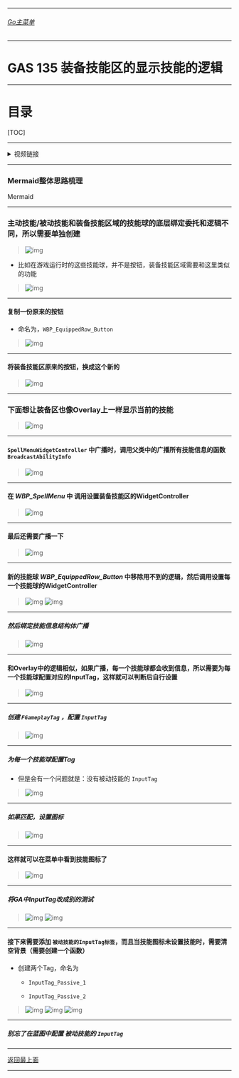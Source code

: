 ___________________________________________________________________________________________
###### [Go主菜单](../MainMenu.md)
___________________________________________________________________________________________

# GAS 135 装备技能区的显示技能的逻辑

___________________________________________________________________________________________

# 目录


[TOC]


___________________________________________________________________________________________

<details>
<summary>视频链接</summary>

[11. Equipped Row Button_哔哩哔哩_bilibili](https://www.bilibili.com/video/BV1TH4y1L7NP?p=78&vd_source=9e1e64122d802b4f7ab37bd325a89e6c)

------

</details>

___________________________________________________________________________________________

### Mermaid整体思路梳理

Mermaid

___________________________________________________________________________________________

### 主动技能/被动技能和装备技能区域的技能球的底层绑定委托和逻辑不同，所以需要单独创建
>![img](https://api2.mubu.com/v3/document_image/25165450_cad5ba4a-35ef-487f-dcd8-04f6e5c456a5.png)

- 比如在游戏运行时的这些技能球，并不是按钮，装备技能区域需要和这里类似的功能
>![img](https://api2.mubu.com/v3/document_image/25165450_45a497d5-31c5-4d35-963f-242fdc75a4ed.png)


------

#### 复制一份原来的按钮

  - 命名为，`WBP_EquippedRow_Button`

>![img](https://api2.mubu.com/v3/document_image/25165450_5bb4e498-b82e-4ee8-ac30-8cb72ff73137.png)


------

#### 将装备技能区原来的按钮，换成这个新的
>![img](https://api2.mubu.com/v3/document_image/25165450_83b240e1-45a2-4316-ced5-dc757376df2b.png)


------

### 下面想让装备区也像Overlay上一样显示当前的技能
>![img](https://api2.mubu.com/v3/document_image/25165450_b286a469-78cd-439f-f513-20ebee878991.png)


------

#### `SpellMenuWidgetController` 中广播时，调用父类中的广播所有技能信息的函数 `BroadcastAbilityInfo`
>![img](https://api2.mubu.com/v3/document_image/25165450_06e7cbe5-8555-43a7-87cd-eb3b2b83cd3d.png)


------

#### 在 ***WBP_SpellMenu*** 中 调用设置装备技能区的WidgetController
>![img](https://api2.mubu.com/v3/document_image/25165450_7fe63df8-0b54-4830-df08-86f81d2657c5.png)


------

#### 最后还需要广播一下
>![img](https://api2.mubu.com/v3/document_image/25165450_94341b49-6222-4264-b4ab-9fce61dc9ace.png)


------

#### 新的技能球 ***WBP_EquippedRow_Button*** 中移除用不到的逻辑，然后调用设置每一个技能球的WidgetController
>![img](https://api2.mubu.com/v3/document_image/25165450_6aed23e6-d6bb-4250-eee4-a85ffe26b974.png)
>![img](https://api2.mubu.com/v3/document_image/25165450_e0b7f2d3-af92-40e9-eb26-d492e9ea5983.png)


------

##### 然后绑定技能信息结构体广播
>![img](https://api2.mubu.com/v3/document_image/25165450_405fdbfe-aaf1-4078-d6b1-a8475837ddfe.png)


------

#### 和Overlay中的逻辑相似，如果广播，每一个技能球都会收到信息，所以需要为每一个技能球配置对应的InputTag，这样就可以判断后自行设置
>![img](https://api2.mubu.com/v3/document_image/25165450_e6e6fa2d-5c42-466a-fc1a-e143996d26e5.png)


------

##### 创建 `FGameplayTag` ，配置 `InputTag`
>![img](https://api2.mubu.com/v3/document_image/25165450_d385c792-4006-4546-92ce-749c4a3fa2e3.png)


------

##### 为每一个技能球配置Tag

  - 但是会有一个问题就是：没有被动技能的 `InputTag`
>![img](https://api2.mubu.com/v3/document_image/25165450_322498a6-f86e-4f14-8132-ff3d42338df6.png)


------

##### 如果匹配，设置图标
>![img](https://api2.mubu.com/v3/document_image/25165450_155ccb2b-d0ce-49bc-e257-b565d9d30213.png)


------

#### 这样就可以在菜单中看到技能图标了
>![img](https://api2.mubu.com/v3/document_image/25165450_806057cf-f5d2-4930-f058-4365a3692904.png)


------

##### 将GA中InputTag改成别的测试
>![img](https://api2.mubu.com/v3/document_image/25165450_4c8da513-6227-4f27-90f1-8d7c6a103d94.png)
>![img](https://api2.mubu.com/v3/document_image/25165450_2cd0999f-74f9-4dab-f0e3-b4b9d744d4b1.png)


------

#### 接下来需要添加 `被动技能的InputTag标签`，而且当技能图标未设置技能时，需要清空背景（需要创建一个函数）

  - 创建两个Tag，命名为

    - `InputTag_Passive_1`

    - `InputTag_Passive_2`
>![img](https://api2.mubu.com/v3/document_image/25165450_4a9ef84e-5973-44b3-f7cd-c09e2fffaa0b.png)
>![img](https://api2.mubu.com/v3/document_image/25165450_b8ca4b38-392b-4c5a-98eb-8df762459a99.png)
>![img](https://api2.mubu.com/v3/document_image/25165450_261a89ca-13aa-49ed-a201-dc52e93306ec.png)


------

##### 别忘了在蓝图中配置 被动技能的 `InputTag`


___________________________________________________________________________________________

[返回最上面](#Go主菜单)

___________________________________________________________________________________________